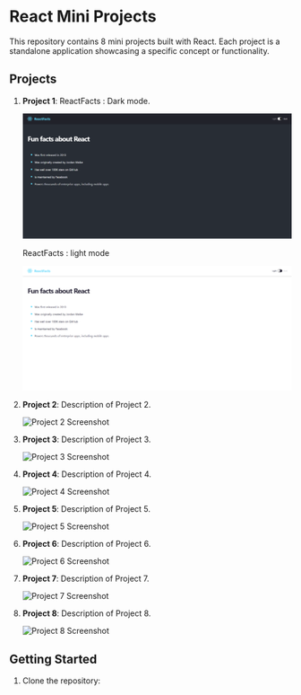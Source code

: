 # React Mini Projects

This repository contains 8 mini projects built with React. Each project is a standalone application showcasing a specific concept or functionality.

## Projects

1. **Project 1**: ReactFacts : Dark mode.

   ![Project 1 Screenshot](reactimages/factorsdark.png)
   
   ReactFacts : light mode

   ![Project 1 Screenshot](reactimages/factorslightmode.png)

3. **Project 2**: Description of Project 2.

   ![Project 2 Screenshot](project2.png)

4. **Project 3**: Description of Project 3.

   ![Project 3 Screenshot](project3.png)

5. **Project 4**: Description of Project 4.

   ![Project 4 Screenshot](project4.png)

6. **Project 5**: Description of Project 5.

   ![Project 5 Screenshot](project5.png)

7. **Project 6**: Description of Project 6.

   ![Project 6 Screenshot](project6.png)

8. **Project 7**: Description of Project 7.

   ![Project 7 Screenshot](project7.png)

9. **Project 8**: Description of Project 8.

   ![Project 8 Screenshot](project8.png)

## Getting Started

1. Clone the repository:

